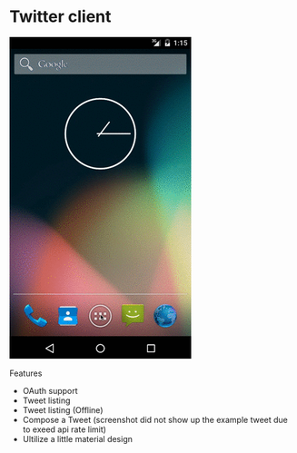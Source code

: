 # Twitter client

![alt tag](https://github.com/jamesyanyahoo/TwitterClient/blob/master/TwitterClient.screenshot.gif)

Features

* OAuth support
* Tweet listing
* Tweet listing (Offline)
* Compose a Tweet (screenshot did not show up the example tweet due to exeed api rate limit)
* Ultilize a little material design

